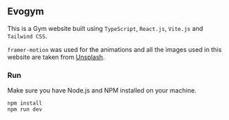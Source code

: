 ## Evogym

This is a Gym website built using `TypeScript`, `React.js`, `Vite.js` and `Tailwind CSS`.

`framer-motion` was used for the animations and all the images used in this website are taken from [Unsplash](unsplash.com).

### Run
Make sure you have Node.js and NPM installed on your machine.

```
npm install
npm run dev
```
